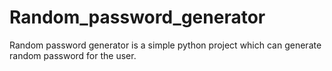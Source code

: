 # Random_password_generator
Random password generator is a simple python project which can generate random password for the user.
